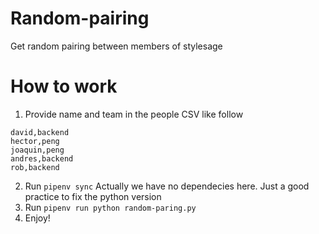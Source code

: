 # Random-pairing

Get random pairing between members of stylesage

# How to work

1. Provide name and team in the people CSV like follow
```csv
david,backend
hector,peng
joaquin,peng
andres,backend
rob,backend
```
2. Run `pipenv sync` Actually we have no dependecies here. Just a good practice to fix the python version
3. Run `pipenv run python random-paring.py`
4. Enjoy!
